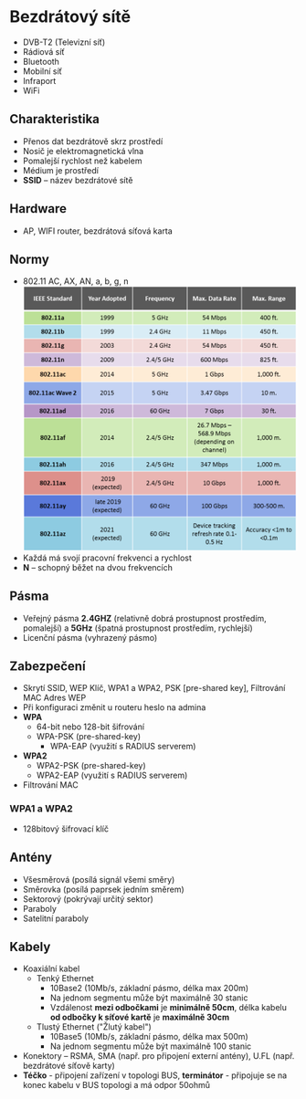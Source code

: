# Bezdrátový sítě 
* DVB-T2 (Televizní síť) 
* Rádiová síť 
* Bluetooth 
* Mobilní síť 
* Infraport 
* WiFi 

## Charakteristika 
* Přenos dat bezdrátově skrz prostředí 
* Nosič je elektromagnetická vlna 
* Pomalejší rychlost než kabelem 
* Médium je prostředí 
* **SSID** – název bezdrátové sítě 

## Hardware 
* AP, WIFI router, bezdrátová síťová karta

## Normy 
* 802.11 AC, AX, AN, a, b, g, n 
![Normy](images/Normy_Site.png)
* Každá má svojí pracovní frekvenci a rychlost 
* **N** – schopný běžet na dvou frekvencích 

## Pásma 
* Veřejný pásma **2.4GHZ** (relativně dobrá prostupnost prostředím, pomalejší) a **5GHz** (špatná prostupnost prostředím, rychlejší)
* Licenční pásma (vyhrazený pásmo) 

## Zabezpečení  
* Skrytí SSID, WEP Klíč, WPA1 a WPA2, PSK [pre-shared key], Filtrování MAC Adres WEP 
* Při konfiguraci změnit u routeru heslo na admina 
* **WPA**
   * 64-bit nebo 128-bit šifrování
   * WPA-PSK (pre-shared-key)
	  * WPA-EAP (využití s RADIUS serverem)
* **WPA2**
   * WPA2-PSK (pre-shared-key)
   * WPA2-EAP (využití s RADIUS serverem)
* Filtrování MAC

### WPA1 a WPA2 
* 128bitový šifrovací klíč 

## Antény 
* Všesměrová (posílá signál všemi směry) 
* Směrovka (posílá paprsek jedním směrem) 
* Sektorový (pokrývají určitý sektor) 
* Paraboly 
* Satelitní paraboly 

## Kabely 
* Koaxiální kabel 
   * Tenký Ethernet
     * 10Base2 (10Mb/s, základní pásmo, délka max 200m)
     * Na jednom segmentu může být maximálně 30 stanic
     * Vzdálenost **mezi odbočkami** je **minimálně 50cm**, délka kabelu **od odbočky k síťové kartě** je **maximálně 30cm**
   * Tlustý Ethernet ("Žlutý kabel")
     * 10Base5 (10Mb/s, základní pásmo, délka max 500m)
     * Na jednom segmentu může být maximálně 100 stanic
* Konektory – RSMA, SMA (např. pro připojení externí antény), U.FL (např. bezdrátové síťově karty)
* **Téčko** - připojení zařízení v topologi BUS, **terminátor** - připojuje se na konec kabelu v BUS topologi a má odpor 50ohmů
